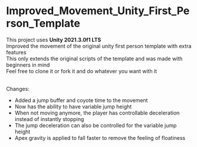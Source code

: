 # Improved_Movement_Unity_First_Person_Template
<p>
This project uses <strong>Unity 2021.3.0f1 LTS</strong>
<br>
Improved the movement of the original unity first person template with extra features
<br>
This only extends the original scripts of the template and was made with beginners in mind
<br>
Feel free to clone it or fork it and do whatever you want with it
</p>
<br>
Changes:
<ul>
  <li>Added a jump buffer and coyote time to the movement</li>  
  <li>Now has the ability to have variable jump height</li>  
  <li>When not moving anymore, the player has controllable deceleration instead of instantly stopping</li>  
  <li>The jump deceleration can also be controlled for the variable jump height</li>  
  <li>Apex gravity is applied to fall faster to remove the feeling of floatiness</li>
</ul>
